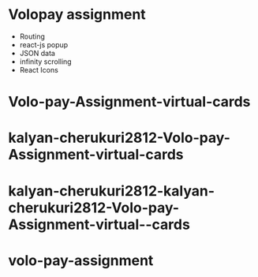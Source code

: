 # Volopay assignment

- Routing
- react-js popup
- JSON data
- infinity scrolling
- React Icons
# Volo-pay-Assignment-virtual-cards
# kalyan-cherukuri2812-Volo-pay-Assignment-virtual-cards
# kalyan-cherukuri2812-kalyan-cherukuri2812-Volo-pay-Assignment-virtual--cards
# volo-pay-assignment
